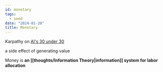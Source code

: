 ```yaml
---
id: monetary
tags:
  - seed
date: "2024-01-20"
title: Monetary
---
```


Karpathy on [AI's 30 under 30](https://twitter.com/karpathy/status/1748816969858720232)

a side effect of generating value

Money is **an [[thoughts/Information Theory|information]] system for labor allocation**

